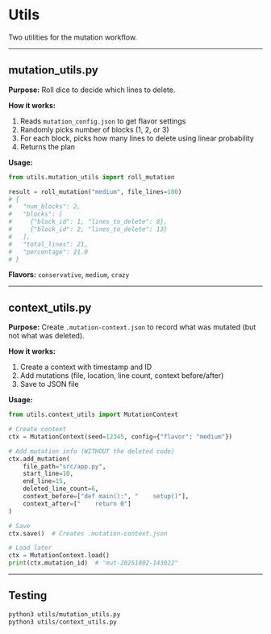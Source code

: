 # Utils

Two utilities for the mutation workflow.

---

## mutation_utils.py

**Purpose:** Roll dice to decide which lines to delete.

**How it works:**
1. Reads `mutation_config.json` to get flavor settings
2. Randomly picks number of blocks (1, 2, or 3)
3. For each block, picks how many lines to delete using linear probability
4. Returns the plan

**Usage:**
```python
from utils.mutation_utils import roll_mutation

result = roll_mutation("medium", file_lines=100)
# {
#   "num_blocks": 2,
#   "blocks": [
#     {"block_id": 1, "lines_to_delete": 8},
#     {"block_id": 2, "lines_to_delete": 13}
#   ],
#   "total_lines": 21,
#   "percentage": 21.0
# }
```

**Flavors:** `conservative`, `medium`, `crazy`

---

## context_utils.py

**Purpose:** Create `.mutation-context.json` to record what was mutated (but not what was deleted).

**How it works:**
1. Create a context with timestamp and ID
2. Add mutations (file, location, line count, context before/after)
3. Save to JSON file

**Usage:**
```python
from utils.context_utils import MutationContext

# Create context
ctx = MutationContext(seed=12345, config={"flavor": "medium"})

# Add mutation info (WITHOUT the deleted code)
ctx.add_mutation(
    file_path="src/app.py",
    start_line=10,
    end_line=15,
    deleted_line_count=6,
    context_before=["def main():", "    setup()"],
    context_after=["    return 0"]
)

# Save
ctx.save()  # Creates .mutation-context.json

# Load later
ctx = MutationContext.load()
print(ctx.mutation_id)  # "mut-20251002-143022"
```

---

## Testing

```bash
python3 utils/mutation_utils.py
python3 utils/context_utils.py
```
